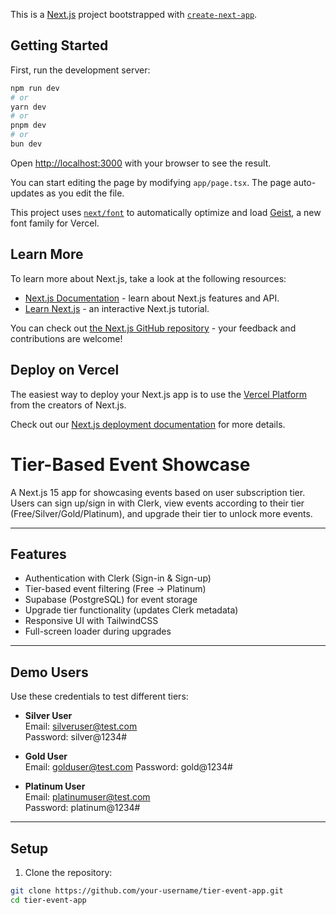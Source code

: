 This is a [Next.js](https://nextjs.org) project bootstrapped with [`create-next-app`](https://nextjs.org/docs/app/api-reference/cli/create-next-app).

## Getting Started

First, run the development server:

```bash
npm run dev
# or
yarn dev
# or
pnpm dev
# or
bun dev
```

Open [http://localhost:3000](http://localhost:3000) with your browser to see the result.

You can start editing the page by modifying `app/page.tsx`. The page auto-updates as you edit the file.

This project uses [`next/font`](https://nextjs.org/docs/app/building-your-application/optimizing/fonts) to automatically optimize and load [Geist](https://vercel.com/font), a new font family for Vercel.

## Learn More

To learn more about Next.js, take a look at the following resources:

- [Next.js Documentation](https://nextjs.org/docs) - learn about Next.js features and API.
- [Learn Next.js](https://nextjs.org/learn) - an interactive Next.js tutorial.

You can check out [the Next.js GitHub repository](https://github.com/vercel/next.js) - your feedback and contributions are welcome!

## Deploy on Vercel

The easiest way to deploy your Next.js app is to use the [Vercel Platform](https://vercel.com/new?utm_medium=default-template&filter=next.js&utm_source=create-next-app&utm_campaign=create-next-app-readme) from the creators of Next.js.

Check out our [Next.js deployment documentation](https://nextjs.org/docs/app/building-your-application/deploying) for more details.

# Tier-Based Event Showcase

A Next.js 15 app for showcasing events based on user subscription tier.  
Users can sign up/sign in with Clerk, view events according to their tier (Free/Silver/Gold/Platinum), and upgrade their tier to unlock more events.

---

## Features
- Authentication with Clerk (Sign-in & Sign-up)
- Tier-based event filtering (Free → Platinum)
- Supabase (PostgreSQL) for event storage
- Upgrade tier functionality (updates Clerk metadata)
- Responsive UI with TailwindCSS
- Full-screen loader during upgrades

---

## Demo Users

Use these credentials to test different tiers:


- **Silver User**  
  Email: silveruser@test.com  
  Password: silver@1234#  

- **Gold User**  
  Email: golduser@test.com 
  Password: gold@1234#  

- **Platinum User**  
  Email: platinumuser@test.com  
  Password: platinum@1234#  

---

## Setup

1. Clone the repository:
```bash
git clone https://github.com/your-username/tier-event-app.git
cd tier-event-app

